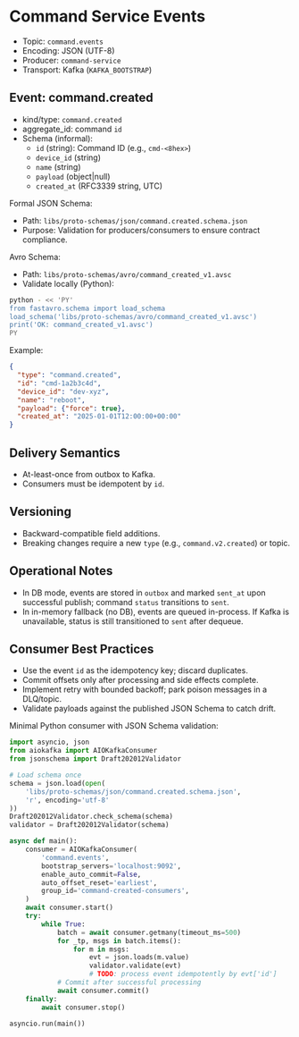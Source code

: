 # Command Service Events

- Topic: `command.events`
- Encoding: JSON (UTF-8)
- Producer: `command-service`
- Transport: Kafka (`KAFKA_BOOTSTRAP`)

## Event: command.created

- kind/type: `command.created`
- aggregate_id: command `id`
- Schema (informal):
  - `id` (string): Command ID (e.g., `cmd-<8hex>`)
  - `device_id` (string)
  - `name` (string)
  - `payload` (object|null)
  - `created_at` (RFC3339 string, UTC)

Formal JSON Schema:

- Path: `libs/proto-schemas/json/command.created.schema.json`
- Purpose: Validation for producers/consumers to ensure contract compliance.

Avro Schema:

- Path: `libs/proto-schemas/avro/command_created_v1.avsc`
- Validate locally (Python):

```bash
python - << 'PY'
from fastavro.schema import load_schema
load_schema('libs/proto-schemas/avro/command_created_v1.avsc')
print('OK: command_created_v1.avsc')
PY
```

Example:

```json
{
  "type": "command.created",
  "id": "cmd-1a2b3c4d",
  "device_id": "dev-xyz",
  "name": "reboot",
  "payload": {"force": true},
  "created_at": "2025-01-01T12:00:00+00:00"
}
```

## Delivery Semantics

- At-least-once from outbox to Kafka.
- Consumers must be idempotent by `id`.

## Versioning

- Backward-compatible field additions.
- Breaking changes require a new `type` (e.g., `command.v2.created`) or topic.

## Operational Notes

- In DB mode, events are stored in `outbox` and marked `sent_at` upon successful
  publish; command `status` transitions to `sent`.
- In in-memory fallback (no DB), events are queued in-process. If Kafka is
  unavailable, status is still transitioned to `sent` after dequeue.

## Consumer Best Practices

- Use the event `id` as the idempotency key; discard duplicates.
- Commit offsets only after processing and side effects complete.
- Implement retry with bounded backoff; park poison messages in a DLQ/topic.
- Validate payloads against the published JSON Schema to catch drift.

Minimal Python consumer with JSON Schema validation:

<!-- markdownlint-disable MD013 -->
```python
import asyncio, json
from aiokafka import AIOKafkaConsumer
from jsonschema import Draft202012Validator

# Load schema once
schema = json.load(open(
    'libs/proto-schemas/json/command.created.schema.json',
    'r', encoding='utf-8'
))
Draft202012Validator.check_schema(schema)
validator = Draft202012Validator(schema)

async def main():
    consumer = AIOKafkaConsumer(
        'command.events',
        bootstrap_servers='localhost:9092',
        enable_auto_commit=False,
        auto_offset_reset='earliest',
        group_id='command-created-consumers',
    )
    await consumer.start()
    try:
        while True:
            batch = await consumer.getmany(timeout_ms=500)
            for _tp, msgs in batch.items():
                for m in msgs:
                    evt = json.loads(m.value)
                    validator.validate(evt)
                    # TODO: process event idempotently by evt['id']
            # Commit after successful processing
            await consumer.commit()
    finally:
        await consumer.stop()

asyncio.run(main())
```
<!-- markdownlint-enable MD013 -->
